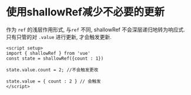 # 使用shallowRef减少不必要的更新

作为 `ref` 的浅层作用形式, 与`ref` 不同, shallowRef 不会深层递归地转为响应式.
只有只管的对  `.value` 进行更新, 才会触发更新.

```vue
<script setup>
import { shallowRef } from 'vue'
const state = shallowRef({count : 1})

state.value.count = 2; //不会触发更改

state.value = { count : 2 } // 会触发
</script>
```
